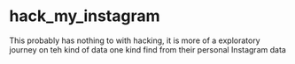 # hack_my_instagram
This probably has nothing to with hacking, it is more of a exploratory journey on teh kind of data one kind find from their personal Instagram data
